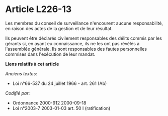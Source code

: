 # Article L226-13

Les membres du conseil de surveillance n'encourent aucune responsabilité, en raison des actes de la gestion et de leur
résultat.

Ils peuvent être déclarés civilement responsables des délits commis par les gérants si, en ayant eu connaissance, ils ne les
ont pas révélés à l'assemblée générale. Ils sont responsables des fautes personnelles commises dans l'exécution de leur
mandat.

**Liens relatifs à cet article**

_Anciens textes_:

  - Loi n°66-537 du 24 juillet 1966 - art. 261 (Ab)

_Codifié par_:

  - Ordonnance 2000-912 2000-09-18
  - Loi n°2003-7 2003-01-03 art. 50 I (ratification)
